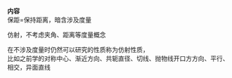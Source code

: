 **内容**  
保距=保持距离，暗含涉及度量  
  
仿射，不考虑夹角、距离等度量概念  
  
在不涉及度量时仍然可以研究的性质称为仿射性质，  
比如之前学的对称中心、渐近方向、共轭直径、切线、抛物线开口方方向、平行、相交，异面直线  
  
